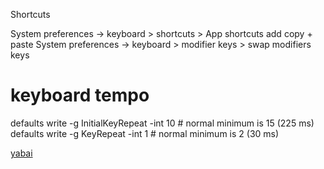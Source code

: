 Shortcuts

System preferences -> keyboard > shortcuts > App shortcuts add copy + paste
System preferences -> keyboard > modifier keys > swap modifiers keys

# keyboard tempo
defaults write -g InitialKeyRepeat -int 10 # normal minimum is 15 (225 ms)
defaults write -g KeyRepeat -int 1 # normal minimum is 2 (30 ms)


[yabai](yabai)
